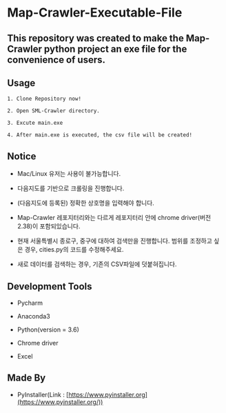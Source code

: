 # Map-Crawler-Executable-File

## This repository was created to make the Map-Crawler python project an exe file for the convenience of users.

## Usage

```
1. Clone Repository now!

2. Open SML-Crawler directory.

3. Excute main.exe

4. After main.exe is executed, the csv file will be created!
```

## Notice
* Mac/Linux 유저는 사용이 불가능합니다.

* 다음지도를 기반으로 크롤링을 진행합니다.

* (다음지도에 등록된) 정확한 상호명을 입력해야 합니다.

* Map-Crawler 레포지터리와는 다르게 레포지터리 안에 chrome driver(버전 2.38)이 포함되있습니다.

* 현재 서울특별시 종로구, 중구에 대하여 검색만을 진행합니다. 범위를 조정하고 싶은 경우,
cities.py의 코드를 수정해주세요.

* 새로 데이터를 검색하는 경우, 기존의 CSV파일에 덧붙혀집니다.

## Development Tools

* Pycharm

* Anaconda3

* Python(version = 3.6)

* Chrome driver

* Excel

## Made By

* PyInstaller(Link : [https://www.pyinstaller.org](https://www.pyinstaller.org/))
